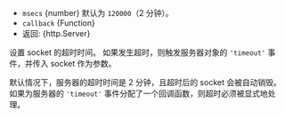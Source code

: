 <!-- YAML
added: v0.9.12
-->

* `msecs` {number} 默认为 `120000`（2 分钟）。
* `callback` {Function}
* 返回: {http.Server}

设置 socket 的超时时间。
如果发生超时，则触发服务器对象的 `'timeout'` 事件，并传入 socket 作为参数。

默认情况下，服务器的超时时间是 2 分钟，且超时后的 socket 会被自动销毁。
如果为服务器的 `'timeout'` 事件分配了一个回调函数，则超时必须被显式地处理。



